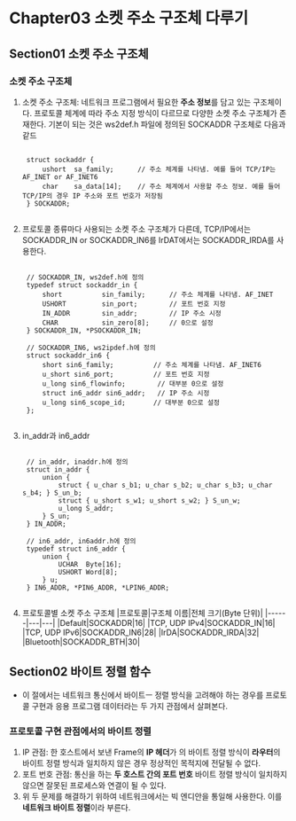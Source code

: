 # Chapter03 소켓 주소 구조체 다루기
## Section01 소켓 주소 구조체
### 소켓 주소 구조체
1. 소켓 주소 구조체: 네트워크 프로그램에서 필요한 **주소 정보**를 담고 있는 구조체이다. 프로토콜 체계에 따라 주소 지정 방식이 다르므로 다양한 소켓 주소 구조체가 존재한다. 기본이 되는 것은 ws2def.h 파일에 정의된 SOCKADDR 구조체로 다음과 같드 
    <pre><code>
    struct sockaddr {
        ushort  sa_family;      // 주소 체계를 나타냄. 예를 들어 TCP/IP는 AF_INET or AF_INET6
        char    sa_data[14];    // 주소 체계에서 사용할 주소 정보. 예를 들어 TCP/IP의 경우 IP 주소와 포트 번호가 저장됨
    } SOCKADDR;
    </code></pre>
2. 프로토콜 종류마다 사용되는 소켓 주소 구조체가 다른데, TCP/IP에서는 SOCKADDR_IN or SOCKADDR_IN6를 IrDAT에서는 SOCKADDR_IRDA를 사용한다.
    <pre><code>
    // SOCKADDR_IN, ws2def.h에 정의
    typedef struct sockaddr_in {
        short          sin_family;      // 주소 체계를 나타냄. AF_INET
        USHORT         sin_port;        // 포트 번호 지정
        IN_ADDR        sin_addr;        // IP 주소 시정
        CHAR           sin_zero[8];     // 0으로 설정
    } SOCKADDR_IN, *PSOCKADDR_IN;
    
    // SOCKADDR_IN6, ws2ipdef.h에 정의
    struct sockaddr_in6 {
        short sin6_family;          // 주소 체계를 나타냄. AF_INET6
        u_short sin6_port;          // 포트 번호 지정
        u_long sin6_flowinfo;        // 대부분 0으로 설정
        struct in6_addr sin6_addr;   // IP 주소 시정
        u_long sin6_scope_id;       // 대부분 0으로 설정
    };
    </code></pre>
3. in_addr과 in6_addr
    <pre><code>
    // in_addr, inaddr.h에 정의
    struct in_addr {
        union {
            struct { u_char s_b1; u_char s_b2; u_char s_b3; u_char s_b4; } S_un_b;
            struct { u_short s_w1; u_short s_w2; } S_un_w;
            u_long S_addr;
        } S_un;
    } IN_ADDR;
    
    // in6_addr, in6addr.h에 정의
    typedef struct in6_addr {
        union {
            UCHAR  Byte[16];
            USHORT Word[8];
        } u;
    } IN6_ADDR, *PIN6_ADDR, *LPIN6_ADDR;
    </code></pre>
4. 프로토콜별 소켓 주소 구조체
    |프로토콜|구조체 이름|전체 크기(Byte 단위)|
    |------|---|---|
    |Default|SOCKADDR|16|
    |TCP, UDP IPv4|SOCKADDR_IN|16|
    |TCP, UDP IPv6|SOCKADDR_IN6|28|
    |IrDA|SOCKADDR_IRDA|32|
    |Bluetooth|SOCKADDR_BTH|30|
    
## Section02 바이트 정렬 함수
* 이 절에서는 네트워크 통신에서 바이트ㅡ 정렬 방식을 고려해야 하는 경우를 프로토콜 구현과 응용 프로그램 데이터라는 두 가지 관점에서 살펴본다.
### 프로토콜 구현 관점에서의 바이트 정렬
1. IP 관점: 한 호스트에서 보낸 Frame의 **IP 헤더**가 의 바이트 정렬 방식이 **라우터**의 바이트 정렬 방식과 일치하지 않은 경우 정상적인 목적지에 전달될 수 없다.
2. 포트 번호 관점: 통신을 하는 **두 호스트 간의 포트 번호** 바이트 정렬 방식이 일치하지 않으면 잘못된 프로세스와 연결이 될 수 있다.
3. 위 두 문제를 해결하기 위하여 네트워크에서는 빅 엔디안을 통일해 사용한다. 이를 **네트워크 바이트 정렬**이라 부른다.
